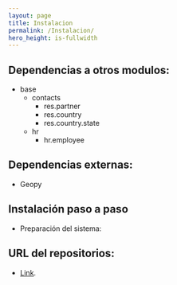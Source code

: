 ```yaml
---
layout: page
title: Instalacion
permalink: /Instalacion/
hero_height: is-fullwidth
---
```

## Dependencias a otros modulos:
- base
    - contacts
        - res.partner
        - res.country
        - res.country.state
    - hr
      - hr.employee

## Dependencias externas:
- Geopy

## Instalación paso a paso
- Preparación del sistema:


## URL del repositorios:
- [Link](https://github.com/JosemaVlc/modulo_incidencias). 
